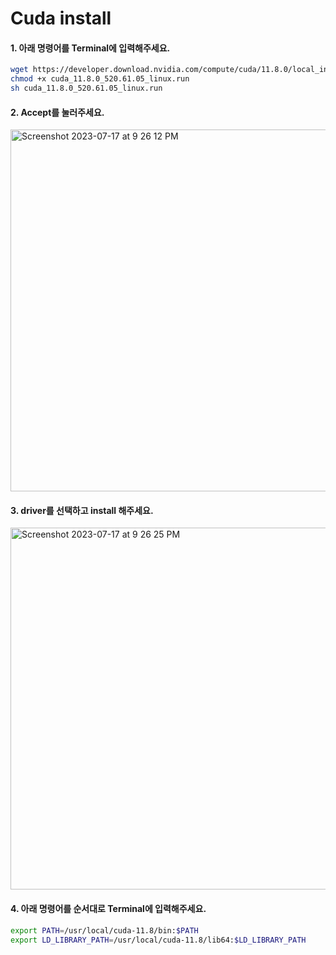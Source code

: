 # Cuda install

#### 1. 아래 명령어를 Terminal에 입력해주세요.

```bash
wget https://developer.download.nvidia.com/compute/cuda/11.8.0/local_installers/cuda_11.8.0_520.61.05_linux.run
chmod +x cuda_11.8.0_520.61.05_linux.run
sh cuda_11.8.0_520.61.05_linux.run
```
#### 2. Accept를 눌러주세요.
<img width="579" alt="Screenshot 2023-07-17 at 9 26 12 PM" src="https://github.com/boostcampaitech5/level2_klue-nlp-08/assets/81630351/7a483729-188e-43ec-ab25-f334549f2bd3">

#### 3. driver를 선택하고 install 해주세요. 
<img width="579" alt="Screenshot 2023-07-17 at 9 26 25 PM" src="https://github.com/boostcampaitech5/level2_klue-nlp-08/assets/81630351/e0405f88-c0b3-4258-8be2-071a0d6518e7">


#### 4. 아래 명령어를 순서대로 Terminal에 입력해주세요.
```bash
export PATH=/usr/local/cuda-11.8/bin:$PATH
export LD_LIBRARY_PATH=/usr/local/cuda-11.8/lib64:$LD_LIBRARY_PATH
```